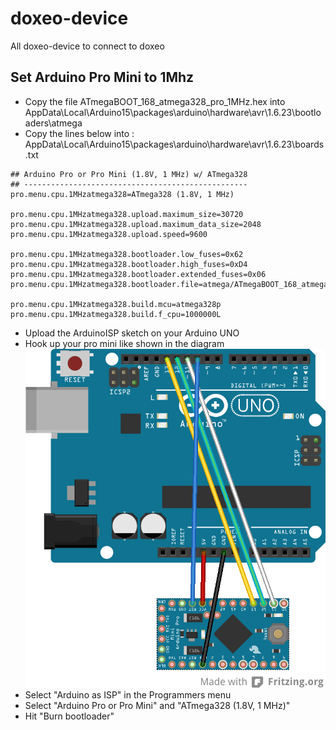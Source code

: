 # doxeo-device
All doxeo-device to connect to doxeo

## Set Arduino Pro Mini to 1Mhz

* Copy the file ATmegaBOOT_168_atmega328_pro_1MHz.hex into AppData\Local\Arduino15\packages\arduino\hardware\avr\1.6.23\bootloaders\atmega
* Copy the lines below into : AppData\Local\Arduino15\packages\arduino\hardware\avr\1.6.23\boards.txt
```
## Arduino Pro or Pro Mini (1.8V, 1 MHz) w/ ATmega328
## --------------------------------------------------
pro.menu.cpu.1MHzatmega328=ATmega328 (1.8V, 1 MHz)

pro.menu.cpu.1MHzatmega328.upload.maximum_size=30720
pro.menu.cpu.1MHzatmega328.upload.maximum_data_size=2048
pro.menu.cpu.1MHzatmega328.upload.speed=9600

pro.menu.cpu.1MHzatmega328.bootloader.low_fuses=0x62
pro.menu.cpu.1MHzatmega328.bootloader.high_fuses=0xD4
pro.menu.cpu.1MHzatmega328.bootloader.extended_fuses=0x06
pro.menu.cpu.1MHzatmega328.bootloader.file=atmega/ATmegaBOOT_168_atmega328_pro_1MHz.hex

pro.menu.cpu.1MHzatmega328.build.mcu=atmega328p
pro.menu.cpu.1MHzatmega328.build.f_cpu=1000000L
```
* Upload the ArduinoISP sketch on your Arduino UNO
* Hook up your pro mini like shown in the diagram
![ProMini](/Arduino/1mhz/pro_mini.png)
* Select "Arduino as ISP" in the Programmers menu
* Select "Arduino Pro or Pro Mini" and "ATmega328 (1.8V, 1 MHz)"
* Hit "Burn bootloader"